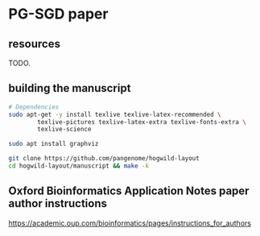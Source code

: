 # PG-SGD paper

## resources

TODO.

## building the manuscript

```bash
# Dependencies
sudo apt-get -y install texlive texlive-latex-recommended \
        texlive-pictures texlive-latex-extra texlive-fonts-extra \
        texlive-science

sudo apt install graphviz

git clone https://github.com/pangenome/hogwild-layout
cd hogwild-layout/manuscript && make -k
```
## Oxford Bioinformatics Application Notes paper author instructions
https://academic.oup.com/bioinformatics/pages/instructions_for_authors
